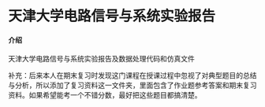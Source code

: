 # 天津大学电路信号与系统实验报告

#### 介绍
天津大学电路信号与系统实验报告及数据处理代码和仿真文件

补充：后来本人在期末复习时发现这门课程在授课过程中忽视了对典型题目的总结与分析，所以添加了复习资料这一文件夹，里面包含了作业题参考答案和期末复习资料。如果希望能考一个不错分数，最好把这些题目都搞清楚。